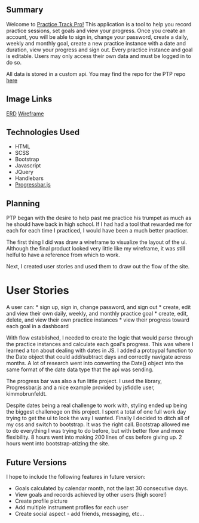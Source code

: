 ## Summary
Welcome to [Practice Track Pro!](https://j-gottlieb.github.io/Practice-Track-Pro-Client/) This application is a tool to help you record
practice sessions, set goals and view your progress. Once you create an account,
you will be able to sign in, change your password, create a daily, weekly and
monthly goal, create a new practice instance with a date and duration, view your
progress and sign out. Every practice instance and goal is editable. Users may
only access their own data and must be logged in to do so.

All data is stored in a custom api. You may find the repo for the PTP repo [here](https://github.com/j-gottlieb/Practice-Track-Pro-API)


## Image Links
[ERD](https://github.com/j-gottlieb/Practice-Track-Pro-Client/blob/master/public/images/ERD.jpg)
[Wireframe](https://github.com/j-gottlieb/Practice-Track-Pro-Client/blob/master/public/images/Wireframe.jpg)


## Technologies Used
* HTML
* SCSS
* Bootstrap
* Javascript
* JQuery
* Handlebars
* [Progressbar.js](https://progressbarjs.readthedocs.io/en/1.0.0/)


## Planning
PTP began with the desire to help past me practice his trumpet as much as he
should have back in high school. If I had had a tool that rewarded me for each
for each time I practiced, I would have been a much better practicer.

The first thing I did was draw a wireframe to visualize the layout of the ui.
Although the final product looked very little like my wireframe, it was still
helful to have a reference from which to work.

Next, I created user stories and used them to draw out the flow of the site.

  # User Stories
  A user can:
    * sign up, sign in, change password, and sign out
    * create, edit and view their own daily, weekly, and monthly practice goal
    * create, edit, delete, and view their own practice instances
    * view their progress toward each goal in a dashboard

With flow established, I needed to create the logic that would parse through the
practice instances and calculate each goal's progress. This was where I learned a ton about
dealing with dates in JS. I added a protoypal function to the Date object that
could add/subtract days and correctly navigate across months. A lot of research
went into converting the Date() object into the same format of the date data type
that the api was sending.

The progress bar was also a fun little project. I used the library, Progressbar.js
and a nice example provided by jsfiddle user, kimmobrunfeldt.

Despite dates being a real challenge to work with, styling ended up being the
biggest challenege on this project. I spent a total of one full work day trying
to get the ui to look the way I wanted. Finally I decided to ditch all of my css
and switch to bootstrap. It was the right call. Bootstrap allowed me to do
everything I was trying to do before, but with better flow and more flexibility.
8 hours went into making 200 lines of css before giving up. 2 hours went into
bootstrap-atizing the site.

## Future Versions

I hope to include the following features in future version:
* Goals calculated by calendar month, not the last 30 consecutive days.
* View goals and records achieved by other users (high score!)
* Create profile picture
* Add multiple instrument profiles for each user
* Create social aspect - add friends, messaging, etc...
